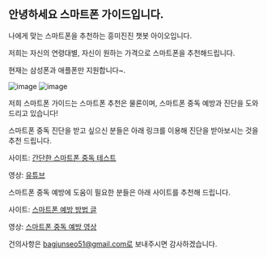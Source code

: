 ## 안녕하세요 스마트폰 가이드입니다.

나에게 맞는 스마트폰을 추천하는 흥미진진 챗봇 아이오입니다.

저희는 자신의 연령대별, 자신이 원하는 가격으로 스마트폰을 추천해드립니다.

현재는 삼성폰과 애플폰만 지원합니다~.

![image](https://user-images.githubusercontent.com/88129735/132936409-1e9ab025-aacf-4336-8986-81bb6282d2f7.png)
![image](https://user-images.githubusercontent.com/88129735/132936190-af960ed3-11ab-40b5-8164-732b7d3d16a4.jpg)

저희 스마트폰 가이드는 스마트폰 추천은 물론이며, 스마트폰 중독 예방과 진단을 도와드리고 있습니다!

스마트폰 중독 진단을 받고 싶으신 분들은 아래 링크를 이용해 진단을 받아보시는 것을 추천 드립니다.

사이트: [간단한 스마트폰 중독 테스트](https://kr.vonvon.me/quiz/406)

영상: [유튜브](https://www.youtube.com/watch?v=g6SC9CrKVb8&ab_channel=%EB%B4%84%EB%82%98%EB%AC%B4%EB%B0%A9%EC%86%A1%EA%B5%AD)


스마트폰 중독 예방에 도움이 필요한 분들은 아래 사이트를 추천해 드립니다.

사이트: [스마트폰 예방 방법 글](https://blog.naver.com/singiru0110/222608210600)

영상: [스마트폰 중독 예방 영상](https://www.youtube.com/watch?v=EfY3_Ajkzy0)


건의사항은 bagjunseo51@gmail.com로 보내주시면 감사하겠습니다.
